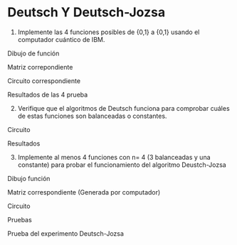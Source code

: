 # Deutsch Y Deutsch-Jozsa
1. Implemente las 4 funciones posibles de {0,1} a {0,1} usando el computador cuántico de IBM.

Dibujo de función

Matriz correpondiente

Circuito correspondiente

Resultados de las 4 prueba

2. Verifique que el algoritmos de Deutsch funciona para comprobar cuáles de estas funciones son balanceadas o constantes.

Circuito

Resultados

3. Implemente al menos 4 funciones con n= 4 (3 balanceadas y una constante) para probar el funcionamiento del algoritmo Deustch-Jozsa

Dibujo función

Matriz correspondiente (Generada por computador)

Circuito

Pruebas

Prueba del experimento Deutsch-Jozsa


